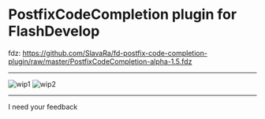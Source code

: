 PostfixCodeCompletion plugin for FlashDevelop
========================

fdz: https://github.com/SlavaRa/fd-postfix-code-completion-plugin/raw/master/PostfixCodeCompletion-alpha-1.5.fdz

------------------------
![wip1](https://dl.dropboxusercontent.com/u/63456010/FlashDevelop/postfixcodecompletion/wip-11052015.gif)
![wip2](https://dl.dropboxusercontent.com/u/63456010/FlashDevelop/postfixcodecompletion/wip-12052015.gif)

------------------------
I need your feedback
